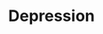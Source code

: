 ---
layout: page-breadcrumbs.html
title: Depression
display_title: "" 
concurrence: ""
template: ""
lastupdate_override: ""
relatedlinks:
  - url: ""
    title: ""
    description: ""

---
